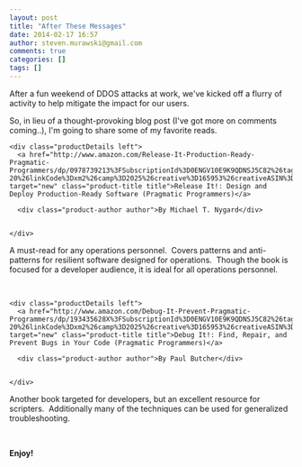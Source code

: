 ```yaml
---
layout: post
title: "After These Messages"
date: 2014-02-17 16:57
author: steven.murawski@gmail.com
comments: true
categories: []
tags: []
---
```



After a fun weekend of DDOS attacks at work, we've kicked off a flurry of activity to help mitigate the impact for our users.


So, in lieu of a thought-provoking blog post (I've got more on comments coming..), I'm going to share some of my favorite reads.


  <div class="product-block" class="clear">

    

    <div class="productDetails left">
      <a href="http://www.amazon.com/Release-It-Production-Ready-Pragmatic-Programmers/dp/0978739213%3FSubscriptionId%3D0ENGV10E9K9QDNSJ5C82%26tag%3Dinvestipendin-20%26linkCode%3Dxm2%26camp%3D2025%26creative%3D165953%26creativeASIN%3D0978739213" target="new" class="product-title title">Release It!: Design and Deploy Production-Ready Software (Pragmatic Programmers)</a>
      
      <div class="product-author author">By Michael T. Nygard</div>
      

    </div>

  </div>

<p id="yui_3_10_1_1_1392651505263_16333">A must-read for any operations personnel. &nbsp;Covers patterns and anti-patterns for resilient software designed for operations. &nbsp;Though the book is focused for a developer audience, it is ideal for all operations personnel.
<p id="yui_3_10_1_1_1392651505263_19959"><br>


  <div class="product-block" class="clear">

    

    <div class="productDetails left">
      <a href="http://www.amazon.com/Debug-It-Prevent-Pragmatic-Programmers/dp/193435628X%3FSubscriptionId%3D0ENGV10E9K9QDNSJ5C82%26tag%3Dinvestipendin-20%26linkCode%3Dxm2%26camp%3D2025%26creative%3D165953%26creativeASIN%3D193435628X" target="new" class="product-title title">Debug It!: Find, Repair, and Prevent Bugs in Your Code (Pragmatic Programmers)</a>
      
      <div class="product-author author">By Paul Butcher</div>
      

    </div>

  </div>



Another book targeted for developers, but an excellent resource for scripters. &nbsp;Additionally many of the techniques can be used for generalized troubleshooting.


 


**Enjoy!**

